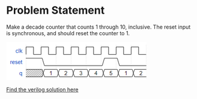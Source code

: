 # Problem Statement

Make a decade counter that counts 1 through 10, inclusive. The reset input is synchronous, and should reset the counter to 1.

![alt text](image.png)


[Find the verilog solution here](solution_verilog.v)
